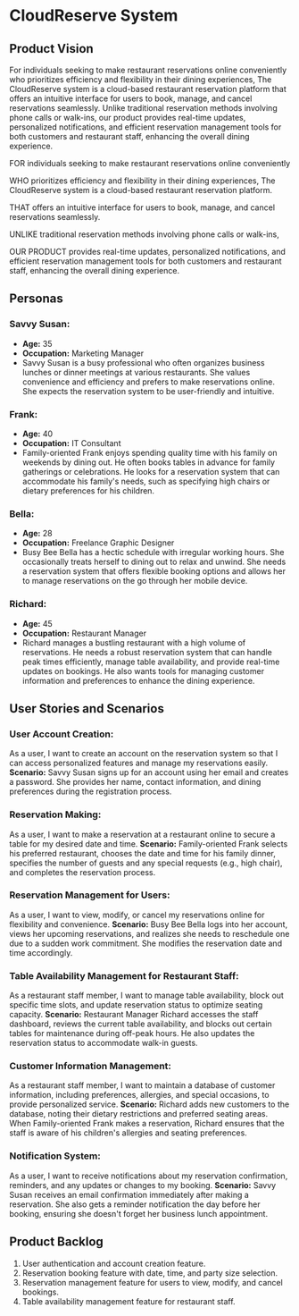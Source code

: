 # CloudReserve System

## Product Vision

For individuals seeking to make restaurant reservations online conveniently who prioritizes efficiency and flexibility in their dining experiences, The CloudReserve system is a cloud-based restaurant reservation platform that offers an intuitive interface for users to book, manage, and cancel reservations seamlessly. Unlike traditional reservation methods involving phone calls or walk-ins, our product provides real-time updates, personalized notifications, and efficient reservation management tools for both customers and restaurant staff, enhancing the overall dining experience.

FOR individuals seeking to make restaurant reservations online conveniently

WHO prioritizes efficiency and flexibility in their dining experiences, The CloudReserve system is a cloud-based restaurant reservation platform.

THAT offers an intuitive interface for users to book, manage, and cancel reservations seamlessly.

UNLIKE traditional reservation methods involving phone calls or walk-ins,

OUR PRODUCT provides real-time updates, personalized notifications, and efficient reservation management tools for both customers and restaurant staff, enhancing the overall dining experience.

## Personas

### Savvy Susan:

- **Age:** 35
- **Occupation:** Marketing Manager
- Savvy Susan is a busy professional who often organizes business lunches or dinner meetings at various restaurants. She values convenience and efficiency and prefers to make reservations online. She expects the reservation system to be user-friendly and intuitive.

### Frank:

- **Age:** 40
- **Occupation:** IT Consultant
- Family-oriented Frank enjoys spending quality time with his family on weekends by dining out. He often books tables in advance for family gatherings or celebrations. He looks for a reservation system that can accommodate his family's needs, such as specifying high chairs or dietary preferences for his children.

### Bella:

- **Age:** 28
- **Occupation:** Freelance Graphic Designer
- Busy Bee Bella has a hectic schedule with irregular working hours. She occasionally treats herself to dining out to relax and unwind. She needs a reservation system that offers flexible booking options and allows her to manage reservations on the go through her mobile device.

### Richard:

- **Age:** 45
- **Occupation:** Restaurant Manager
- Richard manages a bustling restaurant with a high volume of reservations. He needs a robust reservation system that can handle peak times efficiently, manage table availability, and provide real-time updates on bookings. He also wants tools for managing customer information and preferences to enhance the dining experience.

## User Stories and Scenarios

### User Account Creation:

As a user, I want to create an account on the reservation system so that I can access personalized features and manage my reservations easily.
**Scenario:** Savvy Susan signs up for an account using her email and creates a password. She provides her name, contact information, and dining preferences during the registration process.

### Reservation Making:

As a user, I want to make a reservation at a restaurant online to secure a table for my desired date and time.
**Scenario:** Family-oriented Frank selects his preferred restaurant, chooses the date and time for his family dinner, specifies the number of guests and any special requests (e.g., high chair), and completes the reservation process.

### Reservation Management for Users:

As a user, I want to view, modify, or cancel my reservations online for flexibility and convenience.
**Scenario:** Busy Bee Bella logs into her account, views her upcoming reservations, and realizes she needs to reschedule one due to a sudden work commitment. She modifies the reservation date and time accordingly.

### Table Availability Management for Restaurant Staff:

As a restaurant staff member, I want to manage table availability, block out specific time slots, and update reservation status to optimize seating capacity.
**Scenario:** Restaurant Manager Richard accesses the staff dashboard, reviews the current table availability, and blocks out certain tables for maintenance during off-peak hours. He also updates the reservation status to accommodate walk-in guests.

### Customer Information Management:

As a restaurant staff member, I want to maintain a database of customer information, including preferences, allergies, and special occasions, to provide personalized service.
**Scenario:** Richard adds new customers to the database, noting their dietary restrictions and preferred seating areas. When Family-oriented Frank makes a reservation, Richard ensures that the staff is aware of his children's allergies and seating preferences.

### Notification System:

As a user, I want to receive notifications about my reservation confirmation, reminders, and any updates or changes to my booking.
**Scenario:** Savvy Susan receives an email confirmation immediately after making a reservation. She also gets a reminder notification the day before her booking, ensuring she doesn't forget her business lunch appointment.

## Product Backlog

1. User authentication and account creation feature.
2. Reservation booking feature with date, time, and party size selection.
3. Reservation management feature for users to view, modify, and cancel bookings.
4. Table availability management feature for restaurant staff.
